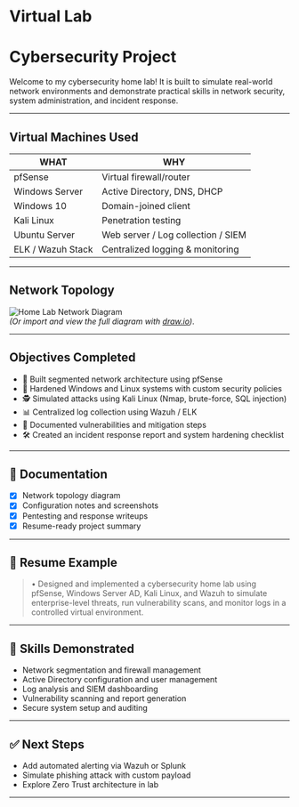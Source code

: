 # Virtual Lab 
# Cybersecurity Project

Welcome to my  cybersecurity home lab! It is built to simulate real-world network environments and demonstrate practical skills in network security, system administration, and incident response.

---

## Virtual Machines Used

| WHAT             | WHY                                  |
|------------------|-------------------------------------------|
| pfSense          | Virtual firewall/router                  |
| Windows Server   | Active Directory, DNS, DHCP              |
| Windows 10       | Domain-joined client                     |
| Kali Linux       | Penetration testing                      |
| Ubuntu Server    | Web server / Log collection / SIEM       |
| ELK / Wazuh Stack| Centralized logging & monitoring         |

---

## Network Topology

![Home Lab Network Diagram](./HomeLabNetworkDiagram.png)  
*(Or import and view the full diagram with [draw.io](https://app.diagrams.net))*.

---

## Objectives Completed

- 🧱 Built segmented network architecture using pfSense
- 🔐 Hardened Windows and Linux systems with custom security policies
- 🕵️ Simulated attacks using Kali Linux (Nmap, brute-force, SQL injection)
- 📊 Centralized log collection using Wazuh / ELK
- 📁 Documented vulnerabilities and mitigation steps
- 🛠️ Created an incident response report and system hardening checklist

---

## 📁 Documentation

- [x] Network topology diagram
- [x] Configuration notes and screenshots
- [x] Pentesting and response writeups
- [x] Resume-ready project summary

---

## 📌 Resume Example

> • Designed and implemented a cybersecurity home lab using pfSense, Windows Server AD, Kali Linux, and Wazuh to simulate enterprise-level threats, run vulnerability scans, and monitor logs in a controlled virtual environment.

---

## 🧠 Skills Demonstrated

- Network segmentation and firewall management
- Active Directory configuration and user management
- Log analysis and SIEM dashboarding
- Vulnerability scanning and report generation
- Secure system setup and auditing

---

## ✅ Next Steps

- Add automated alerting via Wazuh or Splunk
- Simulate phishing attack with custom payload
- Explore Zero Trust architecture in lab

---

